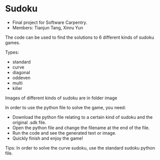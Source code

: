 # Sudoku
- Final project for Software Carpentry.
- Members: Tianjun Tang, Xinru Yun

The code can be used to find the solutions to 6 different kinds of sudoku games.

Types:
- standard
- curve
- diagonal
- oddeven
- multi
- killer

Images of different kinds of sudoku are in folder image


In order to use the python file to solve the game, you need:
- Download the python file relating to a certain kind of sudoku and the original .sdk file.
- Open the python file and change the filename at the end of the file.
- Run the code and see the generated text or image.
- Quickly finish and enjoy the game!

Tips:
In order to solve the curve sudoku, use the standard sudoku python file.
